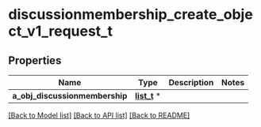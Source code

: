 # discussionmembership_create_object_v1_request_t

## Properties
Name | Type | Description | Notes
------------ | ------------- | ------------- | -------------
**a_obj_discussionmembership** | [**list_t**](discussionmembership_request_compound.md) \* |  | 

[[Back to Model list]](../README.md#documentation-for-models) [[Back to API list]](../README.md#documentation-for-api-endpoints) [[Back to README]](../README.md)



